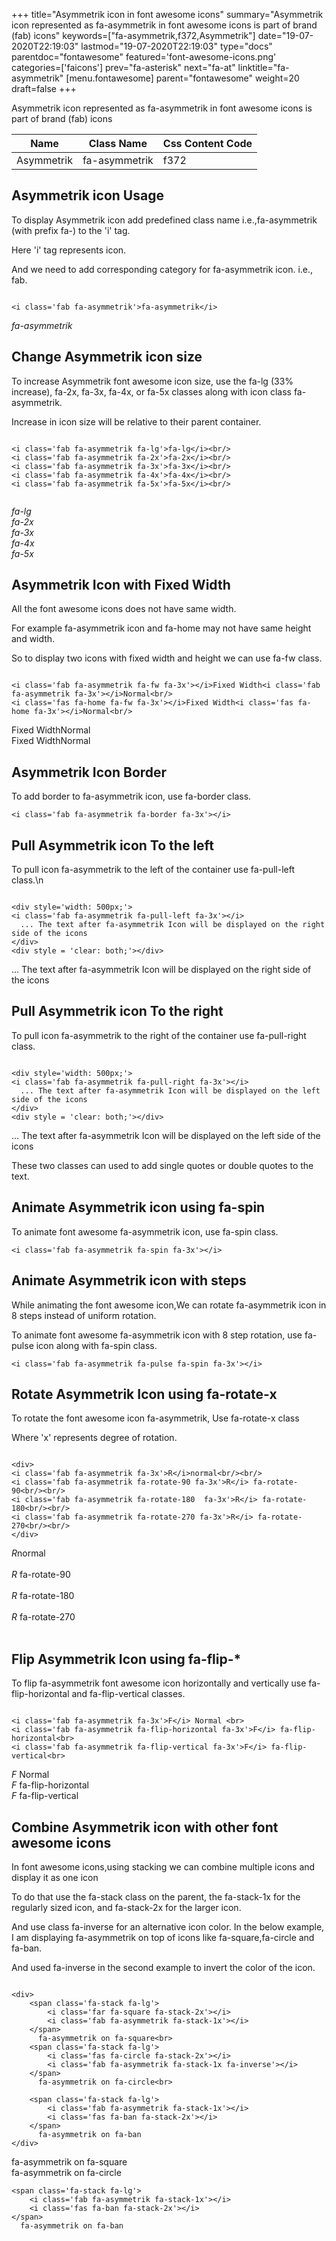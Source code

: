 +++
title="Asymmetrik icon in font awesome icons"
summary="Asymmetrik icon represented as fa-asymmetrik in font awesome icons is part of brand (fab) icons"
keywords=["fa-asymmetrik,f372,Asymmetrik"]
date="19-07-2020T22:19:03"
lastmod="19-07-2020T22:19:03"
type="docs"
parentdoc="fontawesome"
featured='font-awesome-icons.png'
categories=['faicons']
prev="fa-asterisk"
next="fa-at"
linktitle="fa-asymmetrik"
[menu.fontawesome]
parent="fontawesome"
weight=20
draft=false
+++


Asymmetrik icon represented as fa-asymmetrik in font awesome icons is part of brand (fab) icons

<div class='table-responsive'><table class='table'><thead><tr><th>Name</th><th>Class Name</th><th>Css Content Code</th></tr></thead><tbody><tr><td>Asymmetrik</td><td>fa-asymmetrik</td><td>f372</td></tr></tbody></table></div>



## Asymmetrik icon Usage

To display Asymmetrik icon add predefined class name i.e.,fa-asymmetrik (with prefix fa-) to the 'i' tag.

Here 'i' tag represents icon.

And we need to add corresponding category for fa-asymmetrik icon. i.e., fab.


```

<i class='fab fa-asymmetrik'>fa-asymmetrik</i>
```

<i class='fab fa-asymmetrik'>fa-asymmetrik</i>




## Change Asymmetrik icon size
To increase Asymmetrik font awesome icon size, use the fa-lg (33% increase), fa-2x, fa-3x, fa-4x, or fa-5x classes along with icon class fa-asymmetrik.

Increase in icon size will be relative to their parent container. 

```

<i class='fab fa-asymmetrik fa-lg'>fa-lg</i><br/>
<i class='fab fa-asymmetrik fa-2x'>fa-2x</i><br/>
<i class='fab fa-asymmetrik fa-3x'>fa-3x</i><br/>
<i class='fab fa-asymmetrik fa-4x'>fa-4x</i><br/>
<i class='fab fa-asymmetrik fa-5x'>fa-5x</i><br/>
            
```

<i class='fab fa-asymmetrik fa-lg'>fa-lg</i><br/>
<i class='fab fa-asymmetrik fa-2x'>fa-2x</i><br/>
<i class='fab fa-asymmetrik fa-3x'>fa-3x</i><br/>
<i class='fab fa-asymmetrik fa-4x'>fa-4x</i><br/>
<i class='fab fa-asymmetrik fa-5x'>fa-5x</i><br/>
            



## Asymmetrik Icon with Fixed Width 

All the font awesome icons does not have same width.

For example fa-asymmetrik icon and fa-home may not have same height and width.

So to display two icons with fixed width and height we can use fa-fw class.


```

<i class='fab fa-asymmetrik fa-fw fa-3x'></i>Fixed Width<i class='fab fa-asymmetrik fa-3x'></i>Normal<br/>
<i class='fas fa-home fa-fw fa-3x'></i>Fixed Width<i class='fas fa-home fa-3x'></i>Normal<br/>
```

<i class='fab fa-asymmetrik fa-fw fa-3x'></i>Fixed Width<i class='fab fa-asymmetrik fa-3x'></i>Normal<br/>
<i class='fas fa-home fa-fw fa-3x'></i>Fixed Width<i class='fas fa-home fa-3x'></i>Normal<br/>



## Asymmetrik Icon Border 

To add border to fa-asymmetrik icon, use fa-border class.


```
<i class='fab fa-asymmetrik fa-border fa-3x'></i>

```
<i class='fab fa-asymmetrik fa-border fa-3x'></i>





## Pull Asymmetrik icon To the left

To pull icon fa-asymmetrik to the left of the container use fa-pull-left class.\n

```

<div style='width: 500px;'>
<i class='fab fa-asymmetrik fa-pull-left fa-3x'></i>
  ... The text after fa-asymmetrik Icon will be displayed on the right side of the icons
</div>
<div style = 'clear: both;'></div>
```

<div style='width: 500px;'>
<i class='fab fa-asymmetrik fa-pull-left fa-3x'></i>
  ... The text after fa-asymmetrik Icon will be displayed on the right side of the icons
</div>
<div style = 'clear: both;'></div>




## Pull Asymmetrik icon To the right
To pull icon fa-asymmetrik to the right of the container use fa-pull-right class.

```

<div style='width: 500px;'>
<i class='fab fa-asymmetrik fa-pull-right fa-3x'></i>
  ... The text after fa-asymmetrik Icon will be displayed on the left side of the icons
</div>
<div style = 'clear: both;'></div>
```

<div style='width: 500px;'>
<i class='fab fa-asymmetrik fa-pull-right fa-3x'></i>
  ... The text after fa-asymmetrik Icon will be displayed on the left side of the icons
</div>
<div style = 'clear: both;'></div>

These two classes can used to add single quotes or double quotes to the text.


## Animate Asymmetrik icon using fa-spin
To animate font awesome fa-asymmetrik icon, use fa-spin class.

```
<i class='fab fa-asymmetrik fa-spin fa-3x'></i>
```
<i class='fab fa-asymmetrik fa-spin fa-3x'></i>




## Animate Asymmetrik icon with steps
While animating the font awesome icon,We can rotate fa-asymmetrik icon in 8 steps instead of uniform rotation.

To animate font awesome fa-asymmetrik icon with 8 step rotation, use fa-pulse icon along with fa-spin class.


```
<i class='fab fa-asymmetrik fa-pulse fa-spin fa-3x'></i>

```
<i class='fab fa-asymmetrik fa-pulse fa-spin fa-3x'></i>





## Rotate Asymmetrik Icon using fa-rotate-x
To rotate the font awesome icon fa-asymmetrik, Use fa-rotate-x class

Where 'x' represents degree of rotation.


```

<div>
<i class='fab fa-asymmetrik fa-3x'>R</i>normal<br/><br/>
<i class='fab fa-asymmetrik fa-rotate-90 fa-3x'>R</i> fa-rotate-90<br/><br/> 
<i class='fab fa-asymmetrik fa-rotate-180  fa-3x'>R</i> fa-rotate-180<br/><br/> 
<i class='fab fa-asymmetrik fa-rotate-270 fa-3x'>R</i> fa-rotate-270<br/><br/>
</div>
```

<div>
<i class='fab fa-asymmetrik fa-3x'>R</i>normal<br/><br/>
<i class='fab fa-asymmetrik fa-rotate-90 fa-3x'>R</i> fa-rotate-90<br/><br/> 
<i class='fab fa-asymmetrik fa-rotate-180  fa-3x'>R</i> fa-rotate-180<br/><br/> 
<i class='fab fa-asymmetrik fa-rotate-270 fa-3x'>R</i> fa-rotate-270<br/><br/>
</div>




## Flip Asymmetrik Icon using fa-flip-*
To flip fa-asymmetrik font awesome icon horizontally and vertically use fa-flip-horizontal and fa-flip-vertical classes. 

```

<i class='fab fa-asymmetrik fa-3x'>F</i> Normal <br>
<i class='fab fa-asymmetrik fa-flip-horizontal fa-3x'>F</i> fa-flip-horizontal<br>
<i class='fab fa-asymmetrik fa-flip-vertical fa-3x'>F</i> fa-flip-vertical<br>
```

<i class='fab fa-asymmetrik fa-3x'>F</i> Normal <br>
<i class='fab fa-asymmetrik fa-flip-horizontal fa-3x'>F</i> fa-flip-horizontal<br>
<i class='fab fa-asymmetrik fa-flip-vertical fa-3x'>F</i> fa-flip-vertical<br>




## Combine Asymmetrik icon with other font awesome icons
In font awesome icons,using stacking we can combine multiple icons and display it as one icon 

To do that use the fa-stack class on the parent, the fa-stack-1x for the regularly sized icon, and fa-stack-2x for the larger icon.

And use class fa-inverse for an alternative icon color. 
In the below example, I am displaying fa-asymmetrik on top of icons like fa-square,fa-circle and fa-ban.

And used fa-inverse in the second example to invert the color of the icon.

```

<div>
    <span class='fa-stack fa-lg'>
        <i class='far fa-square fa-stack-2x'></i>
        <i class='fab fa-asymmetrik fa-stack-1x'></i>
    </span>
      fa-asymmetrik on fa-square<br>
    <span class='fa-stack fa-lg'>
        <i class='fas fa-circle fa-stack-2x'></i>
        <i class='fab fa-asymmetrik fa-stack-1x fa-inverse'></i>
    </span>
      fa-asymmetrik on fa-circle<br>

    <span class='fa-stack fa-lg'>
        <i class='fab fa-asymmetrik fa-stack-1x'></i>
        <i class='fas fa-ban fa-stack-2x'></i>
    </span>
      fa-asymmetrik on fa-ban
</div>
```

<div>
    <span class='fa-stack fa-lg'>
        <i class='far fa-square fa-stack-2x'></i>
        <i class='fab fa-asymmetrik fa-stack-1x'></i>
    </span>
      fa-asymmetrik on fa-square<br>
    <span class='fa-stack fa-lg'>
        <i class='fas fa-circle fa-stack-2x'></i>
        <i class='fab fa-asymmetrik fa-stack-1x fa-inverse'></i>
    </span>
      fa-asymmetrik on fa-circle<br>

    <span class='fa-stack fa-lg'>
        <i class='fab fa-asymmetrik fa-stack-1x'></i>
        <i class='fas fa-ban fa-stack-2x'></i>
    </span>
      fa-asymmetrik on fa-ban
</div>






